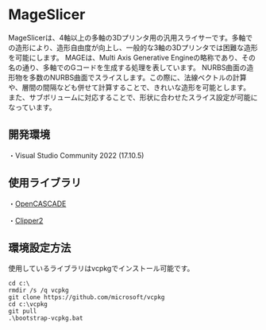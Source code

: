 # MageSlicer
MageSlicerは、4軸以上の多軸の3Dプリンタ用の汎用スライサーです。多軸での造形により、造形自由度が向上し、一般的な3軸の3Dプリンタでは困難な造形を可能にします。
MAGEは、Multi Axis Generative Engineの略称であり、その名の通り、多軸でのGコードを生成する処理を表しています。
NURBS曲面の造形物を多数のNURBS曲面でスライスします。この際に、法線ベクトルの計算や、層間の間隔なども併せて計算することで、きれいな造形を可能とします。
また、サブボリュームに対応することで、形状に合わせたスライス設定が可能になっています。

## 開発環境
・Visual Studio Community 2022 (17.10.5)

## 使用ライブラリ
・[OpenCASCADE](https://dev.opencascade.org/)

・[Clipper2](https://github.com/AngusJohnson/Clipper2)

## 環境設定方法
使用しているライブラリはvcpkgでインストール可能です。
```
cd c:\
rmdir /s /q vcpkg
git clone https://github.com/microsoft/vcpkg
cd c:\vcpkg
git pull
.\bootstrap-vcpkg.bat
```
